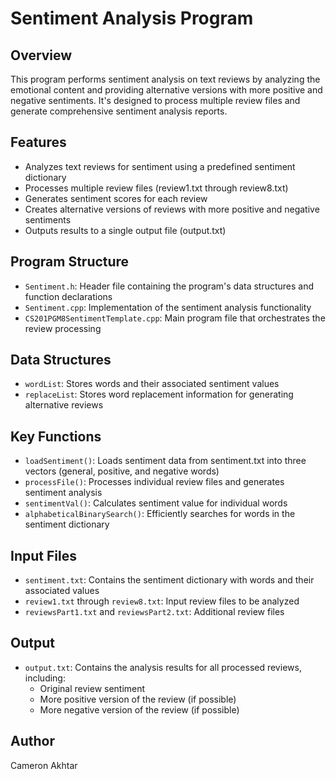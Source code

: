 # Sentiment Analysis Program

## Overview
This program performs sentiment analysis on text reviews by analyzing the emotional content and providing alternative versions with more positive and negative sentiments. It's designed to process multiple review files and generate comprehensive sentiment analysis reports.

## Features
- Analyzes text reviews for sentiment using a predefined sentiment dictionary
- Processes multiple review files (review1.txt through review8.txt)
- Generates sentiment scores for each review
- Creates alternative versions of reviews with more positive and negative sentiments
- Outputs results to a single output file (output.txt)

## Program Structure
- `Sentiment.h`: Header file containing the program's data structures and function declarations
- `Sentiment.cpp`: Implementation of the sentiment analysis functionality
- `CS201PGM8SentimentTemplate.cpp`: Main program file that orchestrates the review processing

## Data Structures
- `wordList`: Stores words and their associated sentiment values
- `replaceList`: Stores word replacement information for generating alternative reviews

## Key Functions
- `loadSentiment()`: Loads sentiment data from sentiment.txt into three vectors (general, positive, and negative words)
- `processFile()`: Processes individual review files and generates sentiment analysis
- `sentimentVal()`: Calculates sentiment value for individual words
- `alphabeticalBinarySearch()`: Efficiently searches for words in the sentiment dictionary

## Input Files
- `sentiment.txt`: Contains the sentiment dictionary with words and their associated values
- `review1.txt` through `review8.txt`: Input review files to be analyzed
- `reviewsPart1.txt` and `reviewsPart2.txt`: Additional review files

## Output
- `output.txt`: Contains the analysis results for all processed reviews, including:
  - Original review sentiment
  - More positive version of the review (if possible)
  - More negative version of the review (if possible)

## Author
Cameron Akhtar 
